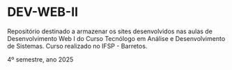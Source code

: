 # DEV-WEB-II

Repositório destinado a armazenar os sites desenvolvidos nas aulas de Desenvolvimento Web I do Curso Tecnólogo em Análise e Desenvolvimento de Sistemas. Curso realizado no IFSP - Barretos.

4º semestre, ano 2025
